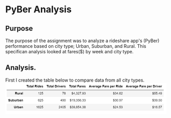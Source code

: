 # PyBer Analysis
## Purpose
The purpose of the assignment was to analyze a rideshare app's (PyBer) performance based on city type; Urban, Suburban, and Rural. This specifican analysis looked at fares($) by week and city type.
## Analysis.
First I created the table below to compare data from all city types. ![Dataframe](https://github.com/tori-taylor/PyBer_analysis/blob/main/Dataframe.png)
